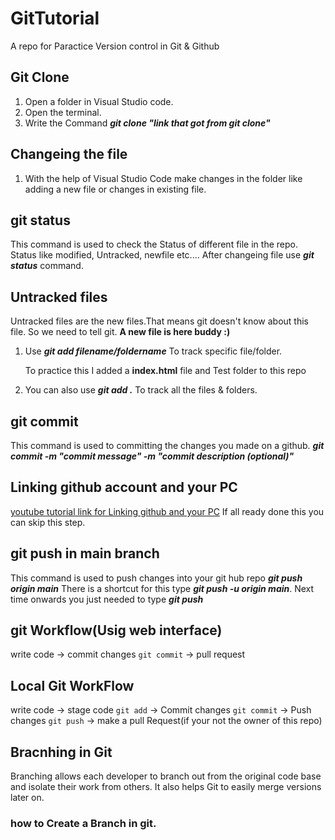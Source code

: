 # GitTutorial
A repo for Paractice Version control in Git &amp; Github

## Git Clone

1. Open a folder in Visual Studio code.
2. Open the terminal.
3. Write the Command **_git clone "link that got from git clone"_**

   

## Changeing the file

1. With the help of Visual Studio Code make changes in the folder like adding a new file or changes in existing file.

## git status

This command is used to check the Status of different file in the repo.
Status like modified, Untracked, newfile etc....
After changeing file use **_git status_** command.

## Untracked files
 
Untracked files are the new files.That means git doesn't know about this file. So we need to tell git. **A new file is here buddy :)**

1. Use **_git add filename/foldername_** To track specific file/folder.
    
    To practice this I added a **index.html** file and Test folder to this repo

2. You can also use **_git add ._** To track all the files &amp; folders.

## git commit

This command is used to committing the changes you made on a github.
**_git commit -m "commit message" -m "commit description (optional)"_**

## Linking github account and your PC

[youtube tutorial link for Linking github and your PC](https://www.youtube.com/watch?v=H5qNpRGB7Qw)
If all ready done this you can skip this step.

## git push in main branch

This command is used to push changes into your git hub repo **_git push origin main_**
There is a shortcut for this type **_git push -u origin main_**. Next time onwards you just needed to type
**_git push_**


## git Workflow(Usig web interface)

write code -> commit changes `git commit` -> pull request 


## Local Git WorkFlow

write code -> stage code `git add` -> Commit changes `git commit` -> Push changes `git push` -> make a pull Request(if your not the owner of this repo)


## Bracnhing in Git

Branching allows each developer to branch out from the original code base and isolate their work from others. It also helps Git to easily merge versions later on.

### how to Create a Branch in git.






